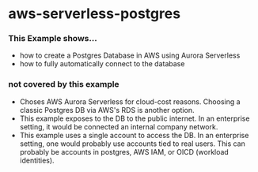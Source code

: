 # aws-serverless-postgres

### This Example shows...
* how to create a Postgres Database in AWS using Aurora Serverless
* how to fully automatically connect to the database

### not covered by this example
* Choses AWS Aurora Serverless for cloud-cost reasons. Choosing a classic Postgres DB via AWS's RDS is another option. 
* This example exposes to the DB to the public internet. In an enterprise setting, it would be connected an internal company network. 
* This example uses a single account to access the DB. In an enterprise setting, one would probably use accounts tied to real users. This can probably be accounts in postgres, AWS IAM, or OICD (workload identities).

